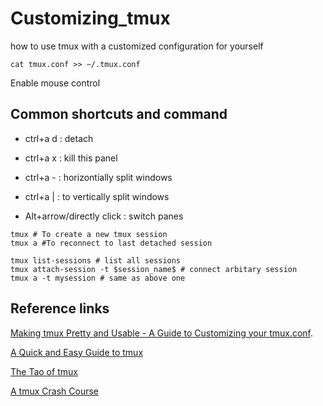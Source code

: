 # Customizing_tmux
how to use tmux with a customized configuration for yourself

    cat tmux.conf >> ~/.tmux.conf

 Enable mouse control
 
## Common shortcuts and command

   + ctrl+a d : detach
   
   + ctrl+a x  : kill this panel
   
   + ctrl+a -  : horizontially split windows
   
   + ctrl+a | : to vertically split windows
   + Alt+arrow/directly click : switch panes
   
    tmux # To create a new tmux session
    tmux a #To reconnect to last detached session 
    
    tmux list-sessions # list all sessions
    tmux attach-session -t $session_name$ # connect arbitary session
    tmux a -t mysession # same as above one


## Reference links
[Making tmux Pretty and Usable - A Guide to Customizing your tmux.conf](https://www.hamvocke.com/blog/a-guide-to-customizing-your-tmux-conf/ "With a Title"). 

[A Quick and Easy Guide to tmux](https://www.hamvocke.com/blog/a-quick-and-easy-guide-to-tmux/)

[The Tao of tmux](https://leanpub.com/the-tao-of-tmux/read)

[A tmux Crash Course](https://thoughtbot.com/blog/a-tmux-crash-course)
